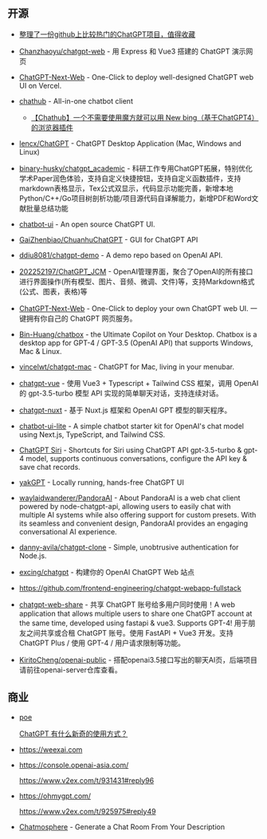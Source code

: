 
## 开源

- [整理了一份github上比较热门的ChatGPT项目，值得收藏](https://blog.csdn.net/sinat_28521487/article/details/129745595)
- [Chanzhaoyu/chatgpt-web](https://github.com/Chanzhaoyu/chatgpt-web) - 用 Express 和 Vue3 搭建的 ChatGPT 演示网页
- [ChatGPT-Next-Web](https://github.com/Yidadaa/ChatGPT-Next-Web) - One-Click to deploy well-designed ChatGPT web UI on Vercel.
- [chathub](https://github.com/chathub-dev/chathub) - All-in-one chatbot client

  - [【Chathub】一个不需要使用魔方就可以用 New bing（基于ChatGPT4）的浏览器插件](https://mp.weixin.qq.com/s?__biz=Mzg4NjcyNDYxMw==&mid=2247484241&idx=1&sn=f041cfa1bb163f9346ac5b6e31af38e6&chksm=cf94023bf8e38b2dd21d75b3d3521de4c611d9727bb34883c8f2fa666eebc676c3458bf893f5&scene=21#wechat_redirect)

- [lencx/ChatGPT](https://github.com/lencx/ChatGPT) - ChatGPT Desktop Application (Mac, Windows and Linux)
- [binary-husky/chatgpt_academic](https://github.com/binary-husky/chatgpt_academic) - 科研工作专用ChatGPT拓展，特别优化学术Paper润色体验，支持自定义快捷按钮，支持自定义函数插件，支持markdown表格显示，Tex公式双显示，代码显示功能完善，新增本地Python/C++/Go项目树剖析功能/项目源代码自译解能力，新增PDF和Word文献批量总结功能
- [chatbot-ui](https://github.com/mckaywrigley/chatbot-ui) - An open source ChatGPT UI.
- [GaiZhenbiao/ChuanhuChatGPT](https://github.com/GaiZhenbiao/ChuanhuChatGPT) - GUI for ChatGPT API
- [ddiu8081/chatgpt-demo](https://github.com/ddiu8081/chatgpt-demo) - A demo repo based on OpenAI API.
- [202252197/ChatGPT_JCM](https://github.com/202252197/ChatGPT_JCM) - OpenAI管理界面，聚合了OpenAI的所有接口进行界面操作(所有模型、图片、音频、微调、文件)等，支持Markdown格式(公式、图表，表格)等
- [ChatGPT-Next-Web](https://github.com/Yidadaa/ChatGPT-Next-Web) - One-Click to deploy your own ChatGPT web UI. 一键拥有你自己的 ChatGPT 网页服务。
- [Bin-Huang/chatbox](https://github.com/Bin-Huang/chatbox) - the Ultimate Copilot on Your Desktop. Chatbox is a desktop app for GPT-4 / GPT-3.5 (OpenAI API) that supports Windows, Mac & Linux.
- [vincelwt/chatgpt-mac](https://github.com/vincelwt/chatgpt-mac) - ChatGPT for Mac, living in your menubar.
- [chatgpt-vue](https://github.com/lianginx/chatgpt-vue) - 使用 Vue3 + Typescript + Tailwind CSS 框架，调用 OpenAI 的 gpt-3.5-turbo 模型 API 实现的简单聊天对话，支持连续对话。
- [chatgpt-nuxt](https://github.com/lianginx/chatgpt-nuxt) - 基于 Nuxt.js 框架和 OpenAI GPT 模型的聊天程序。
- [chatbot-ui-lite](https://github.com/mckaywrigley/chatbot-ui-lite) - A simple chatbot starter kit for OpenAI's chat model using Next.js, TypeScript, and Tailwind CSS.
- [ChatGPT Siri](https://github.com/Yue-Yang/ChatGPT-Siri) - Shortcuts for Siri using ChatGPT API gpt-3.5-turbo & gpt-4 model, supports continuous conversations, configure the API key & save chat records. 
- [yakGPT](https://github.com/yakGPT/yakGPT) - Locally running, hands-free ChatGPT UI
- [waylaidwanderer/PandoraAI](https://github.com/waylaidwanderer/PandoraAI) - About PandoraAI is a web chat client powered by node-chatgpt-api, allowing users to easily chat with multiple AI systems while also offering support for custom presets. With its seamless and convenient design, PandoraAI provides an engaging conversational AI experience.
- [danny-avila/chatgpt-clone](https://github.com/jaredhanson/passport) - Simple, unobtrusive authentication for Node.js.
- [excing/chatgpt](https://github.com/excing/chatgpt) - 构建你的 OpenAI ChatGPT Web 站点
- https://github.com/frontend-engineering/chatgpt-webapp-fullstack
- [chatgpt-web-share](https://github.com/moeakwak/chatgpt-web-share) - 共享 ChatGPT 账号给多用户同时使用！A web application that allows multiple users to share one ChatGPT account at the same time, developed using fastapi & vue3. Supports GPT-4! 用于朋友之间共享或合租 ChatGPT 账号。使用 FastAPI + Vue3 开发。支持 ChatGPT Plus / 使用 GPT-4 / 用户请求限制等功能。
- [KiritoCheng/openai-public](https://github.com/KiritoCheng/openai-public) - 搭配openai3.5接口写出的聊天AI页，后端项目请前往openai-server仓库查看。

## 商业

- [poe](https://poe.com)

  [ChatGPT 有什么新奇的使用方式？](https://www.zhihu.com/question/582979328/answer/2991009864?utm_oi=35897751896064&utm_psn=1633025738663145472&utm_source=pocket_reader)

- https://weexai.com
- https://console.openai-asia.com/

  https://www.v2ex.com/t/931431#reply96

- https://ohmygpt.com/

  https://www.v2ex.com/t/925975#reply49

- [Chatmosphere](https://chatmosphere.ai/) - Generate a Chat Room From Your Description